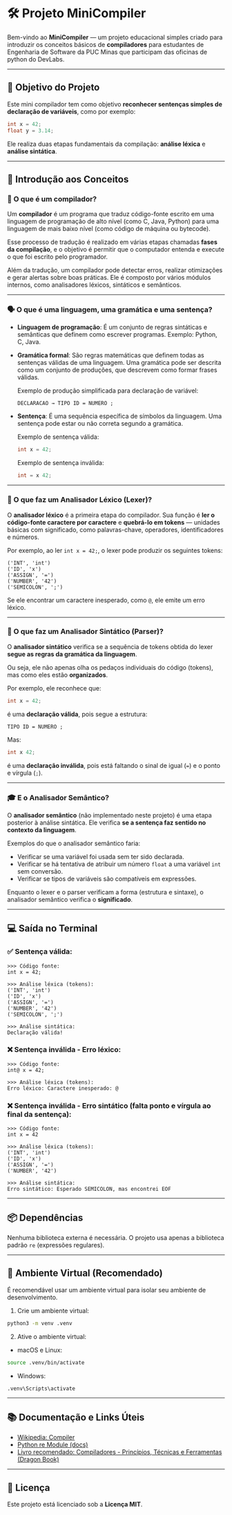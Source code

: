 # 🛠️ Projeto MiniCompiler

Bem-vindo ao **MiniCompiler** — um projeto educacional simples criado para introduzir os conceitos básicos de **compiladores** para estudantes de Engenharia de Software da PUC Minas que participam das oficinas de python do DevLabs.

---

## 🎯 Objetivo do Projeto

Este mini compilador tem como objetivo **reconhecer sentenças simples de declaração de variáveis**, como por exemplo:

```c
int x = 42;
float y = 3.14;
```

Ele realiza duas etapas fundamentais da compilação: **análise léxica** e **análise sintática**.

---

## 🧠 Introdução aos Conceitos

### 🧵 O que é um compilador?

Um **compilador** é um programa que traduz código-fonte escrito em uma linguagem de programação de alto nível (como C, Java, Python) para uma linguagem de mais baixo nível (como código de máquina ou bytecode).

Esse processo de tradução é realizado em várias etapas chamadas **fases da compilação**, e o objetivo é permitir que o computador entenda e execute o que foi escrito pelo programador.

Além da tradução, um compilador pode detectar erros, realizar otimizações e gerar alertas sobre boas práticas. Ele é composto por vários módulos internos, como analisadores léxicos, sintáticos e semânticos.

---

### 🗣️ O que é uma linguagem, uma gramática e uma sentença?

- **Linguagem de programação**: É um conjunto de regras sintáticas e semânticas que definem como escrever programas. Exemplo: Python, C, Java.

- **Gramática formal**: São regras matemáticas que definem todas as sentenças válidas de uma linguagem. Uma gramática pode ser descrita como um conjunto de produções, que descrevem como formar frases válidas.

  Exemplo de produção simplificada para declaração de variável:
  ```
  DECLARACAO → TIPO ID = NUMERO ;
  ```

- **Sentença**: É uma sequência específica de símbolos da linguagem. Uma sentença pode estar ou não correta segundo a gramática.

  Exemplo de sentença válida:
  ```c
  int x = 42;
  ```

  Exemplo de sentença inválida:
  ```c
  int = x 42;
  ```

---

### 🧹 O que faz um Analisador Léxico (Lexer)?

O **analisador léxico** é a primeira etapa do compilador. Sua função é **ler o código-fonte caractere por caractere** e **quebrá-lo em tokens** — unidades básicas com significado, como palavras-chave, operadores, identificadores e números.

Por exemplo, ao ler `int x = 42;`, o lexer pode produzir os seguintes tokens:

```
('INT', 'int')
('ID', 'x')
('ASSIGN', '=')
('NUMBER', '42')
('SEMICOLON', ';')
```

Se ele encontrar um caractere inesperado, como `@`, ele emite um erro léxico.

---

### 🧱 O que faz um Analisador Sintático (Parser)?

O **analisador sintático** verifica se a sequência de tokens obtida do lexer **segue as regras da gramática da linguagem**.

Ou seja, ele não apenas olha os pedaços individuais do código (tokens), mas como eles estão **organizados**.

Por exemplo, ele reconhece que:

```c
int x = 42;
```

é uma **declaração válida**, pois segue a estrutura:

```
TIPO ID = NUMERO ;
```

Mas:

```c
int x 42;
```

é uma **declaração inválida**, pois está faltando o sinal de igual (`=`) e o ponto e vírgula (`;`).

---

### 🎓 E o Analisador Semântico?

O **analisador semântico** (não implementado neste projeto) é uma etapa posterior à análise sintática. Ele verifica **se a sentença faz sentido no contexto da linguagem**.

Exemplos do que o analisador semântico faria:

- Verificar se uma variável foi usada sem ter sido declarada.
- Verificar se há tentativa de atribuir um número `float` a uma variável `int` sem conversão.
- Verificar se tipos de variáveis são compatíveis em expressões.

Enquanto o lexer e o parser verificam a forma (estrutura e sintaxe), o analisador semântico verifica o **significado**.

---

## 💻 Saída no Terminal

### ✅ Sentença válida:

```
>>> Código fonte:
int x = 42;

>>> Análise léxica (tokens):
('INT', 'int')
('ID', 'x')
('ASSIGN', '=')
('NUMBER', '42')
('SEMICOLON', ';')

>>> Análise sintática:
Declaração válida!
```

### ❌ Sentença inválida - Erro léxico:

```
>>> Código fonte:
int@ x = 42;

>>> Análise léxica (tokens):
Erro léxico: Caractere inesperado: @
```

### ❌ Sentença inválida - Erro sintático (falta ponto e vírgula ao final da sentença):

```
>>> Código fonte:
int x = 42

>>> Análise léxica (tokens):
('INT', 'int')
('ID', 'x')
('ASSIGN', '=')
('NUMBER', '42')

>>> Análise sintática:
Erro sintático: Esperado SEMICOLON, mas encontrei EOF
```

---

## 📦 Dependências

Nenhuma biblioteca externa é necessária. O projeto usa apenas a biblioteca padrão `re` (expressões regulares).

---

## 🧪 Ambiente Virtual (Recomendado)

É recomendável usar um ambiente virtual para isolar seu ambiente de desenvolvimento.

1. Crie um ambiente virtual:
```bash
python3 -m venv .venv
```

2. Ative o ambiente virtual:
- macOS e Linux:
```bash
source .venv/bin/activate
```
- Windows:
```bash
.venv\Scripts\activate
```

---

## 📚 Documentação e Links Úteis

- [Wikipedia: Compiler](https://en.wikipedia.org/wiki/Compiler)
- [Python re Module (docs)](https://docs.python.org/3/library/re.html)
- [Livro recomendado: Compiladores - Princípios, Técnicas e Ferramentas (Dragon Book)](https://pt.wikipedia.org/wiki/Compiladores:_Princ%C3%ADpios,_T%C3%A9cnicas_e_Ferramentas)

---

## 🪪 Licença

Este projeto está licenciado sob a **Licença MIT**.
